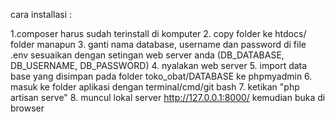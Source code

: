 cara installasi :

1.composer harus sudah terinstall di komputer 
2. copy folder ke htdocs/ folder manapun 
3. ganti nama database, username dan password di file .env sesuaikan dengan setingan web server anda (DB_DATABASE, DB_USERNAME, DB_PASSWORD) 
4. nyalakan web server 
5. import data base yang disimpan pada folder toko_obat/DATABASE ke phpmyadmin 
6. masuk ke folder aplikasi dengan terminal/cmd/git bash 
7. ketikan "php artisan serve" 
8. muncul lokal server http://127.0.0.1:8000/ kemudian buka di browser 

